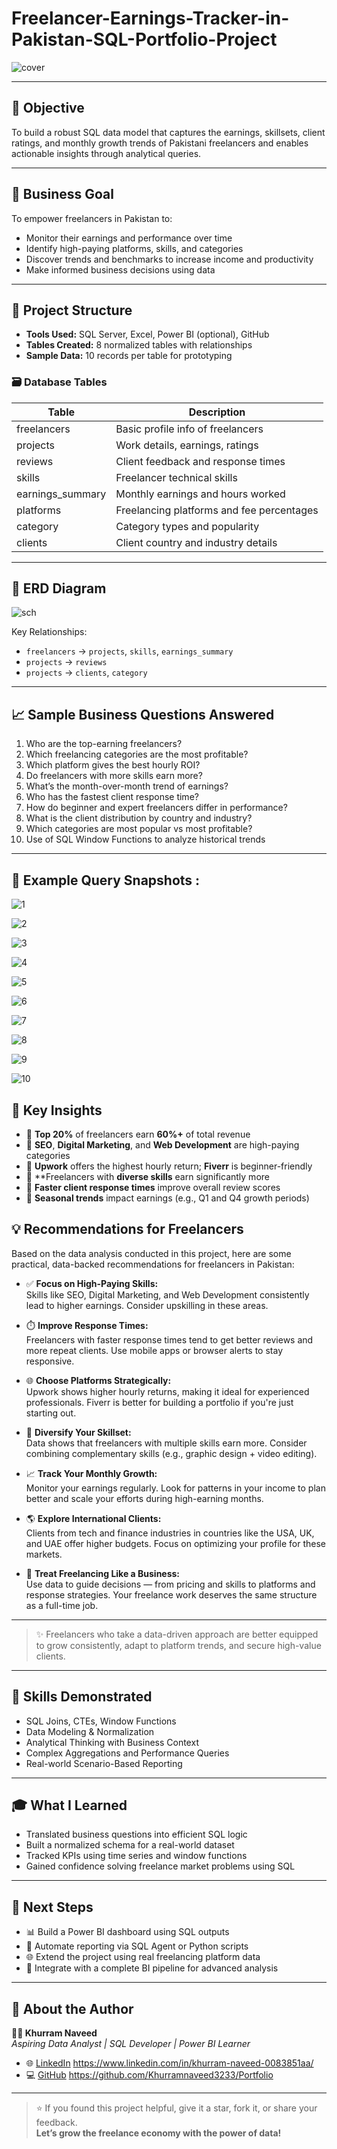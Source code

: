 # Freelancer-Earnings-Tracker-in-Pakistan-SQL-Portfolio-Project

![cover](https://github.com/user-attachments/assets/18f302d1-402d-4614-a5cf-a52a25d5ab6f)

---

## 🎯 Objective

To build a robust SQL data model that captures the earnings, skillsets, client ratings, and monthly growth trends of Pakistani freelancers and enables actionable insights through analytical queries.

---

## 💼 Business Goal

To empower freelancers in Pakistan to:

- Monitor their earnings and performance over time
- Identify high-paying platforms, skills, and categories
- Discover trends and benchmarks to increase income and productivity
- Make informed business decisions using data

---

## 📂 Project Structure

- **Tools Used:** SQL Server, Excel, Power BI (optional), GitHub
- **Tables Created:** 8 normalized tables with relationships
- **Sample Data:** 10 records per table for prototyping

### 🗃️ Database Tables

| Table             | Description                               |
|------------------|-------------------------------------------|
| freelancers       | Basic profile info of freelancers         |
| projects          | Work details, earnings, ratings           |
| reviews           | Client feedback and response times        |
| skills            | Freelancer technical skills               |
| earnings_summary  | Monthly earnings and hours worked         |
| platforms         | Freelancing platforms and fee percentages |
| category          | Category types and popularity             |
| clients           | Client country and industry details       |

---

## 🧩 ERD Diagram

![sch](https://github.com/user-attachments/assets/a4936d12-2577-47fe-b368-4af1eaada125)


Key Relationships:

- `freelancers` → `projects`, `skills`, `earnings_summary`
- `projects` → `reviews`
- `projects` → `clients`, `category`

---

## 📈 Sample Business Questions Answered

1. Who are the top-earning freelancers?
2. Which freelancing categories are the most profitable?
3. Which platform gives the best hourly ROI?
4. Do freelancers with more skills earn more?
5. What’s the month-over-month trend of earnings?
6. Who has the fastest client response time?
7. How do beginner and expert freelancers differ in performance?
8. What is the client distribution by country and industry?
9. Which categories are most popular vs most profitable?
10. Use of SQL Window Functions to analyze historical trends

---

## 🧠 Example Query Snapshots : 

![1](https://github.com/user-attachments/assets/67faa2aa-8ce9-430d-8893-02022daeea13)

![2](https://github.com/user-attachments/assets/392fafa0-fbe0-47c5-9635-216c5cb4ef2a)

![3](https://github.com/user-attachments/assets/4b290667-296f-4996-919b-1d09a35043bc)

![4](https://github.com/user-attachments/assets/37f476e4-cfd5-4257-95c4-8efcccac97ef)

![5](https://github.com/user-attachments/assets/11e1dc70-02ee-41c3-bc47-fa15a9a24301)

![6](https://github.com/user-attachments/assets/caa43c57-a9de-431d-893a-0ebca44f1be7)

![7](https://github.com/user-attachments/assets/025eadae-0bcc-447f-8053-d80ef6f81ae1)

![8](https://github.com/user-attachments/assets/22602864-bd47-44f5-9ba5-a15c30f35900)

![9](https://github.com/user-attachments/assets/8de78177-cd39-45d5-b2a3-6c08baac6b4e)

![10](https://github.com/user-attachments/assets/51b97074-f0c4-43a8-bf7e-77bb30c7b669)


## 📌 Key Insights

- 🔹 **Top 20%** of freelancers earn **60%+** of total revenue  
- 🔹 **SEO**, **Digital Marketing**, and **Web Development** are high-paying categories  
- 🔹 **Upwork** offers the highest hourly return; **Fiverr** is beginner-friendly  
- 🔹 **Freelancers with **diverse skills** earn significantly more  
- 🔹 **Faster client response times** improve overall review scores  
- 🔹 **Seasonal trends** impact earnings (e.g., Q1 and Q4 growth periods)

## 💡 Recommendations for Freelancers

Based on the data analysis conducted in this project, here are some practical, data-backed recommendations for freelancers in Pakistan:

- ✅ **Focus on High-Paying Skills:**  
  Skills like SEO, Digital Marketing, and Web Development consistently lead to higher earnings. Consider upskilling in these areas.

- ⏱️ **Improve Response Times:**  
  Freelancers with faster response times tend to get better reviews and more repeat clients. Use mobile apps or browser alerts to stay responsive.

- 🌐 **Choose Platforms Strategically:**  
  Upwork shows higher hourly returns, making it ideal for experienced professionals. Fiverr is better for building a portfolio if you're just starting out.

- 🧩 **Diversify Your Skillset:**  
  Data shows that freelancers with multiple skills earn more. Consider combining complementary skills (e.g., graphic design + video editing).

- 📈 **Track Your Monthly Growth:**  
  Monitor your earnings regularly. Look for patterns in your income to plan better and scale your efforts during high-earning months.

- 🌎 **Explore International Clients:**  
  Clients from tech and finance industries in countries like the USA, UK, and UAE offer higher budgets. Focus on optimizing your profile for these markets.

- 🧠 **Treat Freelancing Like a Business:**  
  Use data to guide decisions — from pricing and skills to platforms and response strategies. Your freelance work deserves the same structure as a full-time job.

---

> ✨ Freelancers who take a data-driven approach are better equipped to grow consistently, adapt to platform trends, and secure high-value clients.

---

## 🧠 Skills Demonstrated

- SQL Joins, CTEs, Window Functions  
- Data Modeling & Normalization  
- Analytical Thinking with Business Context  
- Complex Aggregations and Performance Queries  
- Real-world Scenario-Based Reporting  

---

## 🎓 What I Learned

- Translated business questions into efficient SQL logic  
- Built a normalized schema for a real-world dataset  
- Tracked KPIs using time series and window functions  
- Gained confidence solving freelance market problems using SQL  

---

## 🚀 Next Steps

- 📊 Build a Power BI dashboard using SQL outputs  
- 🔁 Automate reporting via SQL Agent or Python scripts  
- 🌐 Extend the project using real freelancing platform data  
- 🧩 Integrate with a complete BI pipeline for advanced analysis  

---

## 🙌 About the Author

**👨‍💻 Khurram Naveed**  
*Aspiring Data Analyst | SQL Developer | Power BI Learner*

- 🌐 [LinkedIn](#)  https://www.linkedin.com/in/khurram-naveed-0083851aa/
- 💻 [GitHub](#)  https://github.com/Khurramnaveed3233/Portfolio


---

> ⭐ If you found this project helpful, give it a star, fork it, or share your feedback.  
> **Let’s grow the freelance economy with the power of data!**





